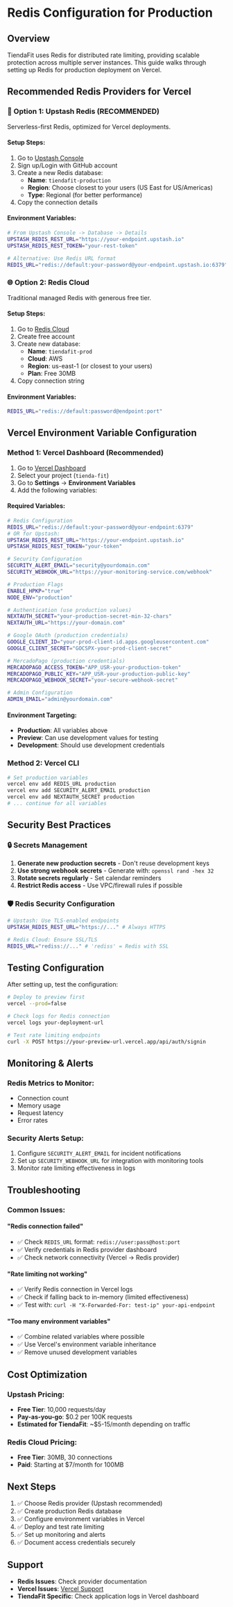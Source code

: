 # Redis Configuration for Production

## Overview
TiendaFit uses Redis for distributed rate limiting, providing scalable protection across multiple server instances. This guide walks through setting up Redis for production deployment on Vercel.

## Recommended Redis Providers for Vercel

### 🚀 Option 1: Upstash Redis (RECOMMENDED)
Serverless-first Redis, optimized for Vercel deployments.

#### Setup Steps:
1. Go to [Upstash Console](https://console.upstash.com/)
2. Sign up/Login with GitHub account
3. Create a new Redis database:
   - **Name**: `tiendafit-production`
   - **Region**: Choose closest to your users (US East for US/Americas)
   - **Type**: Regional (for better performance)
4. Copy the connection details

#### Environment Variables:
```bash
# From Upstash Console -> Database -> Details
UPSTASH_REDIS_REST_URL="https://your-endpoint.upstash.io"
UPSTASH_REDIS_REST_TOKEN="your-rest-token"

# Alternative: Use Redis URL format
REDIS_URL="redis://default:your-password@your-endpoint.upstash.io:6379"
```

### 🌐 Option 2: Redis Cloud
Traditional managed Redis with generous free tier.

#### Setup Steps:
1. Go to [Redis Cloud](https://app.redislabs.com/)
2. Create free account
3. Create new database:
   - **Name**: `tiendafit-prod`
   - **Cloud**: AWS
   - **Region**: us-east-1 (or closest to your users)
   - **Plan**: Free 30MB
4. Copy connection string

#### Environment Variables:
```bash
REDIS_URL="redis://default:password@endpoint:port"
```

## Vercel Environment Variable Configuration

### Method 1: Vercel Dashboard (Recommended)
1. Go to [Vercel Dashboard](https://vercel.com/dashboard)
2. Select your project (`tienda-fit`)
3. Go to **Settings** → **Environment Variables**
4. Add the following variables:

#### Required Variables:
```bash
# Redis Configuration
REDIS_URL="redis://default:your-password@your-endpoint:6379"
# OR for Upstash:
UPSTASH_REDIS_REST_URL="https://your-endpoint.upstash.io"
UPSTASH_REDIS_REST_TOKEN="your-token"

# Security Configuration  
SECURITY_ALERT_EMAIL="security@yourdomain.com"
SECURITY_WEBHOOK_URL="https://your-monitoring-service.com/webhook"

# Production Flags
ENABLE_HPKP="true"
NODE_ENV="production"

# Authentication (use production values)
NEXTAUTH_SECRET="your-production-secret-min-32-chars"
NEXTAUTH_URL="https://your-domain.com"

# Google OAuth (production credentials)
GOOGLE_CLIENT_ID="your-prod-client-id.apps.googleusercontent.com"
GOOGLE_CLIENT_SECRET="GOCSPX-your-prod-client-secret"

# MercadoPago (production credentials)
MERCADOPAGO_ACCESS_TOKEN="APP_USR-your-production-token"
MERCADOPAGO_PUBLIC_KEY="APP_USR-your-production-public-key"
MERCADOPAGO_WEBHOOK_SECRET="your-secure-webhook-secret"

# Admin Configuration
ADMIN_EMAIL="admin@yourdomain.com"
```

#### Environment Targeting:
- **Production**: All variables above
- **Preview**: Can use development values for testing
- **Development**: Should use development credentials

### Method 2: Vercel CLI
```bash
# Set production variables
vercel env add REDIS_URL production
vercel env add SECURITY_ALERT_EMAIL production
vercel env add NEXTAUTH_SECRET production
# ... continue for all variables
```

## Security Best Practices

### 🔒 Secrets Management
1. **Generate new production secrets** - Don't reuse development keys
2. **Use strong webhook secrets** - Generate with: `openssl rand -hex 32`
3. **Rotate secrets regularly** - Set calendar reminders
4. **Restrict Redis access** - Use VPC/firewall rules if possible

### 🛡️ Redis Security Configuration
```bash
# Upstash: Use TLS-enabled endpoints
UPSTASH_REDIS_REST_URL="https://..." # Always HTTPS

# Redis Cloud: Ensure SSL/TLS
REDIS_URL="rediss://..." # 'rediss' = Redis with SSL
```

## Testing Configuration

After setting up, test the configuration:

```bash
# Deploy to preview first
vercel --prod=false

# Check logs for Redis connection
vercel logs your-deployment-url

# Test rate limiting endpoints
curl -X POST https://your-preview-url.vercel.app/api/auth/signin
```

## Monitoring & Alerts

### Redis Metrics to Monitor:
- Connection count
- Memory usage
- Request latency
- Error rates

### Security Alerts Setup:
1. Configure `SECURITY_ALERT_EMAIL` for incident notifications
2. Set up `SECURITY_WEBHOOK_URL` for integration with monitoring tools
3. Monitor rate limiting effectiveness in logs

## Troubleshooting

### Common Issues:

#### "Redis connection failed"
- ✅ Check `REDIS_URL` format: `redis://user:pass@host:port`
- ✅ Verify credentials in Redis provider dashboard
- ✅ Check network connectivity (Vercel → Redis provider)

#### "Rate limiting not working"
- ✅ Verify Redis connection in Vercel logs
- ✅ Check if falling back to in-memory (limited effectiveness)
- ✅ Test with: `curl -H "X-Forwarded-For: test-ip" your-api-endpoint`

#### "Too many environment variables"
- ✅ Combine related variables where possible
- ✅ Use Vercel's environment variable inheritance
- ✅ Remove unused development variables

## Cost Optimization

### Upstash Pricing:
- **Free Tier**: 10,000 requests/day
- **Pay-as-you-go**: $0.2 per 100K requests
- **Estimated for TiendaFit**: ~$5-15/month depending on traffic

### Redis Cloud Pricing:
- **Free Tier**: 30MB, 30 connections
- **Paid**: Starting at $7/month for 100MB

## Next Steps

1. ✅ Choose Redis provider (Upstash recommended)
2. ✅ Create production Redis database
3. ✅ Configure environment variables in Vercel
4. ✅ Deploy and test rate limiting
5. ✅ Set up monitoring and alerts
6. ✅ Document access credentials securely

## Support

- **Redis Issues**: Check provider documentation
- **Vercel Issues**: [Vercel Support](https://vercel.com/support)
- **TiendaFit Specific**: Check application logs in Vercel dashboard